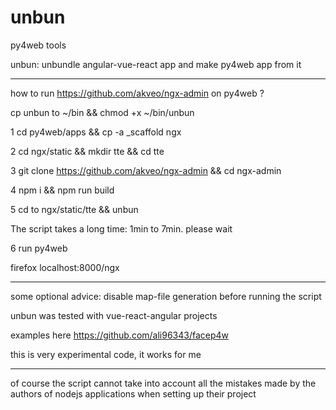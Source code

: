 # unbun

py4web tools

unbun: unbundle angular-vue-react app and make py4web app from it

-----------------------------------------------------

how to run  https://github.com/akveo/ngx-admin  on py4web ?

cp unbun to ~/bin && chmod +x ~/bin/unbun 

1 cd py4web/apps && cp -a _scaffold ngx

2 cd ngx/static && mkdir tte && cd tte

3 git clone https://github.com/akveo/ngx-admin && cd ngx-admin

4 npm i && npm run build

5 cd to ngx/static/tte  && unbun

The script takes a long time: 1min to 7min. please wait

6 run py4web 

firefox localhost:8000/ngx

--------------------------------------------------------

some optional advice: disable map-file generation before running the script

unbun was tested with vue-react-angular projects 

examples here https://github.com/ali96343/facep4w

this is very experimental code, it works for me

-----------------------------------------------------
of course the script cannot take into account all the mistakes made by the authors of nodejs applications when setting up their project






